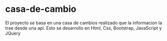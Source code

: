 # casa-de-cambio
El proyecto se basa en una casa de cambios realizado que la informacion la trae desde una api. Esto se desarrollo en Html, Css, Bootstrap, JavaScript y JQuery
